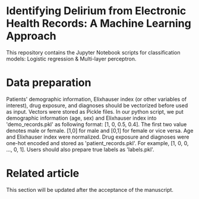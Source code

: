 # Identifying Delirium from Electronic Health Records: A Machine Learning Approach
This repository contains the Jupyter Notebook scripts for classification models: Logistic regression & Multi-layer perceptron. 

# Data preparation
Patients' demographic information, Elixhauser index (or other variables of interest), drug exposure, and diagnoses should be vectorized before used as input. Vectors were stored as Pickle files. 
In our python script, we put demographic information (age, sex) and Elixhauser index into 'demo_records.pkl' as following format: [1, 0, 0.5, 0.4]. The first two value denotes male or female. [1,0] for male and [0,1] for female or vice versa. Age and Elixhauser index were normalized. 
Drug exposure and diagnoses were one-hot encoded and stored as 'patient_records.pkl'. For example, [1, 0, 0, ..., 0, 1]. 
Users should also prepare true labels as 'labels.pkl'. 

# Related article
This section will be updated after the acceptance of the manuscript. 
